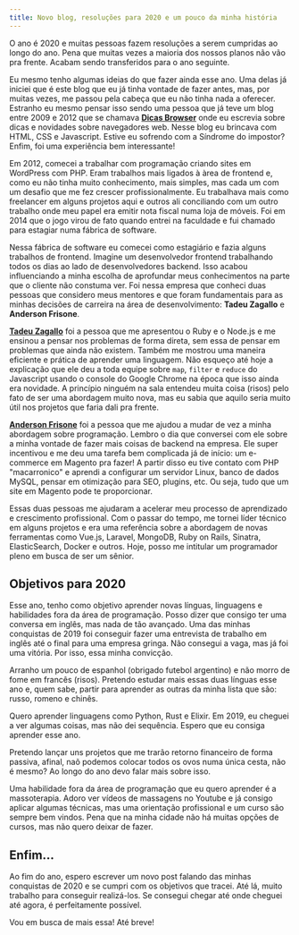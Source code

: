 ```yaml
---
title: Novo blog, resoluções para 2020 e um pouco da minha história
---
```

O ano é 2020 e muitas pessoas fazem resoluções a serem cumpridas ao longo do ano. Pena que muitas vezes a maioria dos nossos planos não vão pra frente. Acabam sendo transferidos para o ano seguinte.

Eu mesmo tenho algumas ideias do que fazer ainda esse ano. Uma delas já iniciei que é este blog que eu já tinha vontade de fazer antes, mas, por muitas vezes, me passou pela cabeça que eu não tinha nada a oferecer. Estranho eu mesmo pensar isso sendo uma pessoa que já teve um blog entre 2009 e 2012 que se chamava [**Dicas Browser**](https://web.archive.org/web/20110202173905/http://dicasbrowser.com/) onde eu escrevia sobre dicas e novidades sobre navegadores web. Nesse blog eu brincava com HTML, CSS e Javascript. Estive eu sofrendo com a Síndrome do impostor? Enfim, foi uma experiência bem interessante!

Em 2012, comecei a trabalhar com programação criando sites em WordPress com PHP. Eram trabalhos mais ligados à àrea de frontend e, como eu não tinha muito conhecimento, mais simples, mas cada um com um desafio que me fez crescer profissionalmente. Eu trabalhava mais como freelancer em alguns projetos aqui e outros ali conciliando com um outro trabalho onde meu papel era emitir nota fiscal numa loja de móveis. Foi em 2014 que o jogo virou de fato quando entrei na faculdade e fui chamado para estagiar numa fábrica de software.

Nessa fábrica de software eu comecei como estagiário e fazia alguns trabalhos de frontend. Imagine um desenvolvedor frontend trabalhando todos os dias ao lado de desenvolvedores backend. Isso acabou influenciando a minha escolha de aprofundar meus conhecimentos na parte que o cliente não constuma ver. Foi nessa empresa que conheci duas pessoas que considero meus mentores e que foram fundamentais para as minhas decisões de carreira na área de desenvolvimento: **Tadeu Zagallo** e **Anderson Frisone**.

[**Tadeu Zagallo**](https://www.linkedin.com/in/tadeuzagallo) foi a pessoa que me apresentou o Ruby e o Node.js e me ensinou a pensar nos problemas de forma direta, sem essa de pensar em problemas que ainda não existem. Também me mostrou uma maneira eficiente e prática de aprender uma linguagem. Não esqueço até hoje a explicação que ele deu a toda equipe sobre `map`, `filter` e `reduce` do Javascript usando o console do Google Chrome na época que isso ainda era novidade. A princípio ninguém na sala entendeu muita coisa (risos) pelo fato de ser uma abordagem muito nova, mas eu sabia que aquilo seria muito útil nos projetos que faria dali pra frente.

[**Anderson Frisone**](https://www.linkedin.com/in/andersonfrisone) foi a pessoa que me ajudou a mudar de vez a minha abordagem sobre programação. Lembro o dia que conversei com ele sobre a minha vontade de fazer mais coisas de backend na empresa. Ele super incentivou e me deu uma tarefa bem complicada já de início: um e-commerce em Magento pra fazer! A partir disso eu tive contato com PHP "macarronico" e aprendi a configurar um servidor Linux, banco de dados MySQL, pensar em otimização para SEO, plugins, etc. Ou seja, tudo que um site em Magento pode te proporcionar.

Essas duas pessoas me ajudaram a acelerar meu processo de aprendizado e crescimento profissional. Com o passar do tempo, me tornei líder técnico em alguns projetos e era uma referência sobre a abordagem de novas ferramentas como Vue.js, Laravel, MongoDB, Ruby on Rails, Sinatra, ElasticSearch, Docker e outros. Hoje, posso me intitular um programador pleno em busca de ser um sênior.

## Objetivos para 2020

Esse ano, tenho como objetivo aprender novas línguas, linguagens e habilidades fora da área de programação. Posso dizer que consigo ter uma conversa em inglês, mas nada de tão avançado. Uma das minhas conquistas de 2019 foi conseguir fazer uma entrevista de trabalho em inglês até o final para uma empresa gringa. Não consegui a vaga, mas já foi uma vitória. Por isso, essa minha convicção.

Arranho um pouco de espanhol (obrigado futebol argentino) e não morro de fome em francês (risos). Pretendo estudar mais essas duas línguas esse ano e, quem sabe, partir para aprender as outras da minha lista que são: russo, romeno e chinês.

Quero aprender linguagens como Python, Rust e Elixir. Em 2019, eu cheguei a ver algumas coisas, mas não dei sequência. Espero que eu consiga aprender esse ano.

Pretendo lançar uns projetos que me trarão retorno financeiro de forma passiva, afinal, naõ podemos colocar todos os ovos numa única cesta, não é mesmo? Ao longo do ano devo falar mais sobre isso.

Uma habilidade fora da área de programação que eu quero aprender é a massoterapia. Adoro ver vídeos de massagens no Youtube e já consigo aplicar algumas técnicas, mas uma orientação profissional e um curso são sempre bem vindos. Pena que na minha cidade não há muitas opções de cursos, mas não quero deixar de fazer.

## Enfim...

Ao fim do ano, espero escrever um novo post falando das minhas conquistas de 2020 e se cumpri com os objetivos que tracei. Até lá, muito trabalho para conseguir realizá-los. Se consegui chegar até onde cheguei até agora, é perfeitamente possível.

Vou em busca de mais essa! Até breve!

